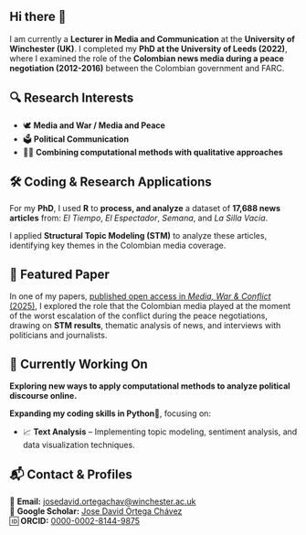 ## Hi there 👋 
I am currently a **Lecturer in Media and Communication** at the **University of Winchester (UK)**. I completed my **PhD at the University of Leeds (2022)**, where I examined the role of the **Colombian news media during a peace negotiation (2012-2016)** between the Colombian government and FARC.

## 🔍 Research Interests

- 🕊️ **Media and War / Media and Peace**
- 🗳️ **Political Communication**
- 👨‍💻 **Combining computational methods with qualitative approaches**

## 🛠 Coding & Research Applications

For my **PhD**, I used **R** to **process, and analyze** a dataset of **17,688 news articles** from: *El Tiempo*, *El Espectador*, *Semana*, and *La Silla Vacía*. 

I applied **Structural Topic Modeling (STM)** to analyze these articles, identifying key themes in the Colombian media coverage.

## 📝 Featured Paper
In one of my papers, [published open access in *Media, War & Conflict* (2025)](https://journals.sagepub.com/doi/full/10.1177/17506352241307012), I explored the role that the Colombian media played at the moment of the worst escalation of the conflict during the peace negotiations, drawing on **STM results**, thematic analysis of news, and interviews with politicians and journalists.

## 🚀 Currently Working On
**Exploring new ways to apply computational methods to analyze political discourse online.**

**Expanding my coding skills in Python**🐍, focusing on:
  - 📈 **Text Analysis** – Implementing topic modeling, sentiment analysis, and data visualization techniques.

## 📬 Contact & Profiles

📧 **Email:** josedavid.ortegachav@winchester.ac.uk  
📄 **Google Scholar:** [Jose David Ortega Chávez](https://scholar.google.com/citations?user=Q3pcF7cAAAAJ&hl=en)\
🆔 **ORCID:** [0000-0002-8144-9875](https://orcid.org/0000-0002-8144-9875)
